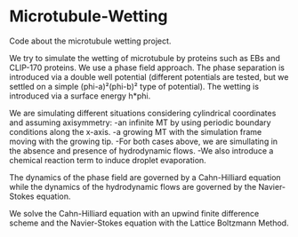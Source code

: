 # Microtubule-Wetting
Code about the microtubule wetting project.

We try to simulate the wetting of microtubule by proteins such as EBs and CLIP-170 proteins.
We use a phase field approach.
The phase separation is introduced via a double well potential (different potentials are tested, but we settled
on a simple (phi-a)²(phi-b)² type of potential).
The wetting is introduced via a surface energy h*phi.

We are simulating different situations considering cylindrical coordinates and assuming axisymmetry:
  -an infinite MT by using periodic boundary conditions along the x-axis.
  -a growing MT with the simulation frame moving with the growing tip.
  -For both cases above, we are simullating in the absence and presence of hydrodynamic flows.
  -We also introduce a chemical reaction term to induce droplet evaporation.

The dynamics of the phase field are governed by a Cahn-Hilliard equation while the dynamics of the hydrodynamic flows are governed by the Navier-Stokes equation.

We solve the Cahn-Hilliard equation with an upwind finite difference scheme and the Navier-Stokes equation with the Lattice Boltzmann Method.
